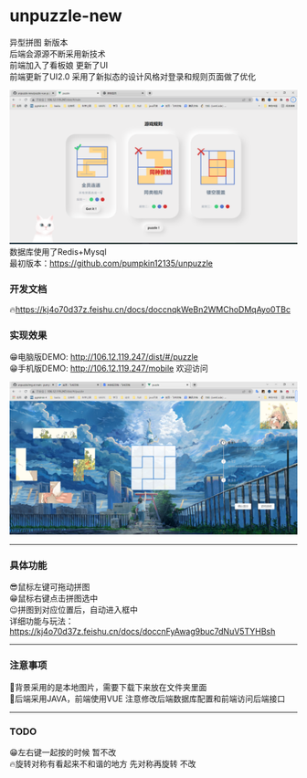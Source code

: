 # unpuzzle-new
异型拼图 新版本  
后端会源源不断采用新技术  
前端加入了看板娘 更新了UI  
前端更新了UI2.0 采用了新拟态的设计风格对登录和规则页面做了优化  
  
![image](https://github.com/pumpkin12135/unpuzzle-new/blob/main/puzzle-vue-pc/src/img/d86076e69235926b0660526e194ee6a.png)
数据库使用了Redis+Mysql  
最初版本：https://github.com/pumpkin12135/unpuzzle  
### 开发文档
:fire:https://kj4o70d37z.feishu.cn/docs/doccnqkWeBn2WMChoDMqAyo0TBc
### 实现效果
:grin:电脑版DEMO: http://106.12.119.247/dist/#/puzzle  
:grin:手机版DEMO: http://106.12.119.247/mobile 欢迎访问  
  
![image](https://github.com/pumpkin12135/unpuzzle/blob/main/puzzle-vue/src/img/my.png)
***
### 具体功能
:sunglasses:鼠标左键可拖动拼图  
:grin:鼠标右键点击拼图选中  
:wink:拼图到对应位置后，自动进入框中  
详细功能与玩法：https://kj4o70d37z.feishu.cn/docs/doccnFyAwag9buc7dNuV5TYHBsh
***
### 注意事项
:eyes:背景采用的是本地图片，需要下载下来放在文件夹里面  
:eyes:后端采用JAVA，前端使用VUE 注意修改后端数据库配置和前端访问后端接口
***
### TODO
:grin:左右键一起按的时候 暂不改  
:fire:旋转对称有看起来不和谐的地方 先对称再旋转 不改
